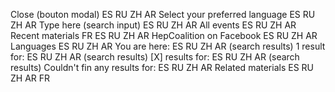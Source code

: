 Close (bouton modal)                           ES RU ZH AR
Select your preferred language                 ES RU ZH AR
Type here (search input)                       ES RU ZH AR
All events                                     ES RU ZH AR
Recent materials                               FR ES RU ZH AR
HepCoalition on Facebook                       ES RU ZH AR
Languages                                      ES RU ZH AR
You are here:                                  ES RU ZH AR
(search results) 1 result for:                 ES RU ZH AR
(search results) [X] results for:              ES RU ZH AR
(search results) Couldn't fin any results for: ES RU ZH AR
Related materials                              ES RU ZH AR FR
